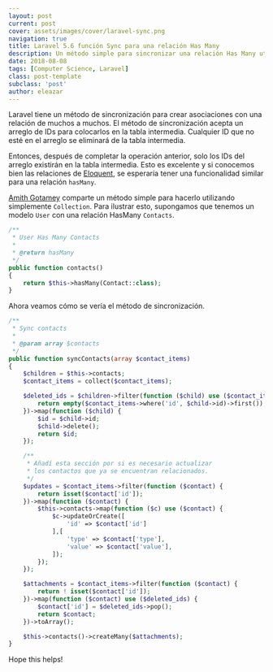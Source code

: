 ```yaml
---
layout: post
current: post
cover: assets/images/cover/laravel-sync.png
navigation: true
title: Laravel 5.6 función Sync para una relación Has Many
description: Un método simple para sincronizar una relación Has Many utilizando Collections en Laravel.
date: 2018-08-08
tags: [Computer Science, Laravel]
class: post-template
subclass: 'post'
author: eleazar
---
```


Laravel tiene un método de sincronización para crear asociaciones con una relación de muchos a muchos. El método de sincronización acepta un arreglo de IDs para colocarlos en la tabla intermedia. Cualquier ID que no esté en el arreglo se eliminará de la tabla intermedia.

Entonces, después de completar la operación anterior, solo los IDs del arreglo existirán en la tabla intermedia. Esto es excelente y si conocemos bien las relaciones de [Eloquent](https://laravel.com/docs/5.6/eloquent-relationships), se esperaría tener una funcionalidad similar para una relación `hasMany`.

[Amith Gotamey](https://medium.com/@amithgotamey/laravel-5-2-sync-method-for-has-many-relationship-3e279d6dd07d) comparte un método simple para hacerlo utilizando simplemente `Collection`. Para ilustrar esto, supongamos que tenemos un modelo `User` con una relación HasMany `Contacts`.

```php
/**
 * User Has Many Contacts
 *
 * @return hasMany
 */
public function contacts()
{
    return $this->hasMany(Contact::class);
}
```

Ahora veamos cómo se vería el método de sincronización.


```php
/**
 * Sync contacts
 *
 * @param array $contacts
 */
public function syncContacts(array $contact_items)
{
    $children = $this->contacts;
    $contact_items = collect($contact_items);

    $deleted_ids = $children->filter(function ($child) use ($contact_items) {
        return empty($contact_items->where('id', $child->id)->first());
    })->map(function ($child) {
        $id = $child->id;
        $child->delete();
        return $id;
    });

    /**
     * Añadí esta sección por si es necesario actualizar
     * los contactos que ya se encuentran relacionados.
     */
    $updates = $contact_items->filter(function ($contact) {
        return isset($contact['id']);
    })->map(function ($contact) {
        $this->contacts->map(function ($c) use ($contact) {
            $c->updateOrCreate([
                'id' => $contact['id']
            ],[
                'type' => $contact['type'],
                'value' => $contact['value'],
            ]);
        });
    });

    $attachments = $contact_items->filter(function ($contact) {
        return ! isset($contact['id']);
    })->map(function ($contact) use ($deleted_ids) {
        $contact['id'] = $deleted_ids->pop();
        return $contact;
    })->toArray();

    $this->contacts()->createMany($attachments);
}
```

Hope this helps!
